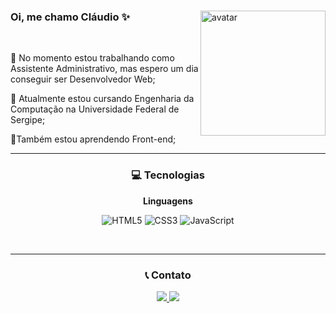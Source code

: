 <div>
  <img align="right" alt="avatar" src="https://avatars.githubusercontent.com/u/104396817?v=4" width="200">
  
  <h3>Oi, me chamo Cláudio ✨</h3>
  
  <br>
  
  <div>
    
  💼 No momento estou trabalhando como Assistente Administrativo, mas espero um dia conseguir ser Desenvolvedor Web;

  📘 Atualmente estou cursando Engenharia da Computação na Universidade Federal de Sergipe;

  📗Também estou aprendendo Front-end;
    
  </div>
</div>

<hr>

<div align="center">
  <h3>💻 Tecnologias</h3>
  
  <b>Linguagens</b>
  
  ![HTML5](https://img.shields.io/badge/html5-%23E34F26.svg?style=for-the-badge&logo=html5&logoColor=white) 
  ![CSS3](https://img.shields.io/badge/css3-%231572B6.svg?style=for-the-badge&logo=css3&logoColor=white) 
  ![JavaScript](https://img.shields.io/badge/javascript-%23323330.svg?style=for-the-badge&logo=javascript&logoColor=%23F7DF1E)
</div>

<br>

<hr>

<div align="center">
  <h3>📞 Contato</h3>
  
  <a href="https://www.linkedin.com/in/claudiostn/" target="_blank">
    <img src="https://img.shields.io/badge/-LinkedIn-%230077B5?style=for-the-badge&logo=linkedin&logoColor=white" target="_blank">
  </a>
  
  <a href="mailto:claudiostn26@gmail.com">
    <img src="https://img.shields.io/badge/Gmail-D14836?style=for-the-badge&logo=gmail&logoColor=white" target="_blank">
  </a>
</div>


